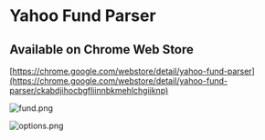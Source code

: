 # Yahoo Fund Parser

## Available on Chrome Web Store
[https://chrome.google.com/webstore/detail/yahoo-fund-parser](https://chrome.google.com/webstore/detail/yahoo-fund-parser/ckabdjihocbgfliinnbkmehlchgiiknp)

![fund.png](https://raw.githubusercontent.com/DerayGa/yahoo_fund_parser_chrome_extension/master/images/fund.png)

![options.png](https://raw.githubusercontent.com/DerayGa/yahoo_fund_parser_chrome_extension/master/images/options.png)
